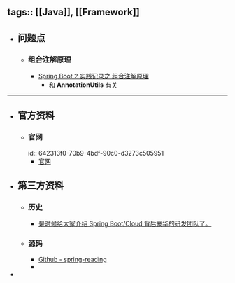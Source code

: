 tags:: [[Java]], [[Framework]]
---

- ## 问题点
	- ### 组合注解原理
		- [Spring Boot 2 实践记录之 组合注解原理](https://www.cnblogs.com/matchless/p/10388184.html)
			- 和 **AnnotationUtils** 有关
- ---
- ## 官方资料
	- ### 官网
	  id:: 642313f0-70b9-4bdf-90c0-d3273c505951
		- [官网](https://spring.io/)
- ## 第三方资料
	- ### 历史
		- [是时候给大家介绍 Spring Boot/Cloud 背后豪华的研发团队了。](http://www.ityouknow.com/springboot/2019/01/03/spring-pivotal.html)
	- ### 源码
		- [Github - spring-reading](https://github.com/xuchengsheng/spring-reading)
		-
-